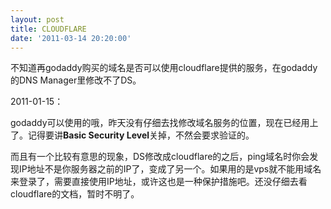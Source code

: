 ```yaml
---
layout: post
title: CLOUDFLARE
date: '2011-03-14 20:20:00'
---
```


<p>不知道再godaddy购买的域名是否可以使用cloudflare提供的服务，在godaddy的DNS Manager里修改不了DS。</p>

<p>2011-01-15：</p>

<p>godaddy可以使用的哦，昨天没有仔细去找修改域名服务的位置，现在已经用上了。记得要讲<strong>Basic Security Level</strong>关掉，不然会要求验证的。</p>

<p>而且有一个比较有意思的现象，DS修改成cloudflare的之后，ping域名时你会发现IP地址不是你服务器之前的IP了，变成了另一个。如果用的是vps就不能用域名来登录了，需要直接使用IP地址，或许这也是一种保护措施吧。还没仔细去看cloudflare的文档，暂时不明了。</p>